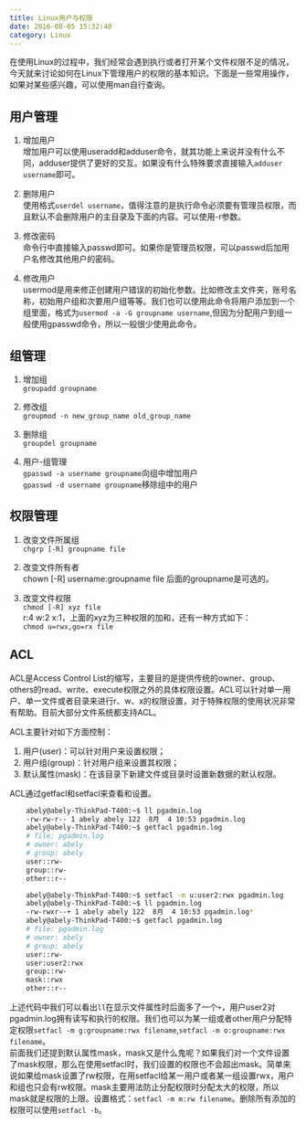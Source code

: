 ```yaml
---
title: Linux用户与权限
date: 2016-08-05 15:32:40
category: Linux
---
```

在使用Linux的过程中，我们经常会遇到执行或者打开某个文件权限不足的情况，今天就来讨论如何在Linux下管理用户的权限的基本知识。下面是一些常用操作，如果对某些感兴趣，可以使用man自行查询。
<!--more-->

## 用户管理
1. 增加用户  
增加用户可以使用useradd和adduser命令，就其功能上来说并没有什么不同，adduser提供了更好的交互。如果没有什么特殊要求直接输入`adduser username`即可。

2. 删除用户  
使用格式`userdel username`，值得注意的是执行命令必须要有管理员权限，而且默认不会删除用户的主目录及下面的内容。可以使用-r参数。

3. 修改密码  
命令行中直接输入passwd即可。如果你是管理员权限，可以passwd后加用户名修改其他用户的密码。

4. 修改用户  
usermod是用来修正创建用户错误的初始化参数。比如修改主文件夹，账号名称，初始用户组和次要用户组等等。我们也可以使用此命令将用户添加到一个组里面，格式为`usermod -a -G groupname username`,但因为分配用户到组一般使用gpasswd命令，所以一般很少使用此命令。

## 组管理
1. 增加组  
`groupadd groupname`

2. 修改组  
`groupmod -n new_group_name old_group_name`

3. 删除组  
`groupdel groupname`

4. 用户-组管理  
`gpasswd -a username groupname`向组中增加用户  
`gpasswd -d username groupname`移除组中的用户

## 权限管理
1. 改变文件所属组  
`chgrp [-R] groupname file`

2. 改变文件所有者  
chown [-R] username:groupname file 后面的groupname是可选的。

3. 改变文件权限  
`chmod [-R] xyz file`  
r:4 w:2 x:1，上面的xyz为三种权限的加和，还有一种方式如下：  
`chmod u=rwx,go=rx file`

## ACL
ACL是Access Control List的缩写，主要目的是提供传统的owner、group、others的read、write、execute权限之外的具体权限设置。ACL可以针对单一用户、单一文件或者目录来进行r、w、x的权限设置，对于特殊权限的使用状况非常有帮助。目前大部分文件系统都支持ACL。  

ACL主要针对如下方面控制：  
1. 用户(user)：可以针对用户来设置权限；
2. 用户组(group)：针对用户组来设置其权限；
3. 默认属性(mask)：在该目录下新建文件或目录时设置新数据的默认权限。  

ACL通过getfacl和setfacl来查看和设置。
```bash
    abely@abely-ThinkPad-T400:~$ ll pgadmin.log
    -rw-rw-r-- 1 abely abely 122  8月  4 10:53 pgadmin.log
    abely@abely-ThinkPad-T400:~$ getfacl pgadmin.log
    # file: pgadmin.log
    # owner: abely
    # group: abely
    user::rw-
    group::rw-
    other::r--

    abely@abely-ThinkPad-T400:~$ setfacl -m u:user2:rwx pgadmin.log
    abely@abely-ThinkPad-T400:~$ ll pgadmin.log
    -rw-rwxr--+ 1 abely abely 122  8月  4 10:53 pgadmin.log*
    abely@abely-ThinkPad-T400:~$ getfacl pgadmin.log
    # file: pgadmin.log
    # owner: abely
    # group: abely
    user::rw-
    user:user2:rwx
    group::rw-
    mask::rwx
    other::r--

```
上述代码中我们可以看出`ll`在显示文件属性时后面多了一个`+`，用户user2对pgadmin.log拥有读写和执行的权限。我们也可以为某一组或者other用户分配特定权限`setfacl -m g:groupname:rwx filename`,`setfacl -m o:groupname:rwx filename`。  
前面我们还提到默认属性mask，mask又是什么鬼呢？如果我们对一个文件设置了mask权限，那么在使用setfacl时，我们设置的权限也不会超出mask。简单来说如果给mask设置了rw权限，在用setfacl给某一用户或者某一组设置rwx，用户和组也只会有rw权限。mask主要用法防止分配权限时分配太大的权限，所以mask就是权限的上限。设置格式：`setfacl -m m:rw filename`。删除所有添加的权限可以使用`setfacl -b`。

